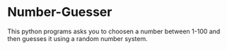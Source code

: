 # Number-Guesser
This python programs asks you to choosen a number between 1-100 and then guesses it using a random number system.
